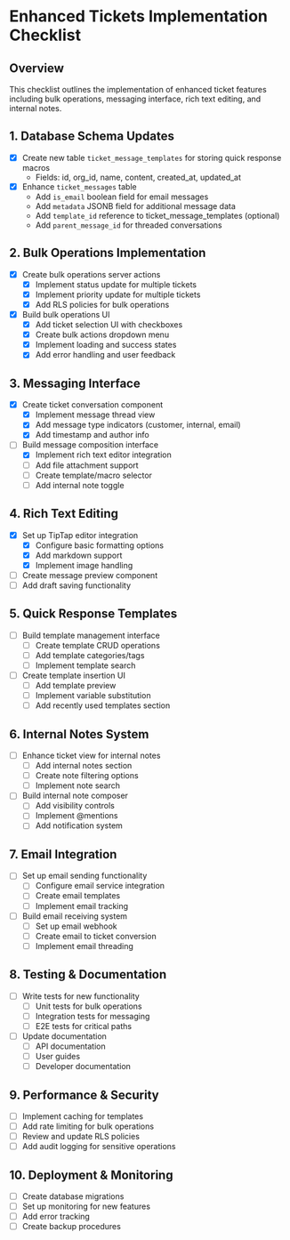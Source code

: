 # Enhanced Tickets Implementation Checklist

## Overview
This checklist outlines the implementation of enhanced ticket features including bulk operations, messaging interface, rich text editing, and internal notes.

## 1. Database Schema Updates
- [x] Create new table `ticket_message_templates` for storing quick response macros
  - Fields: id, org_id, name, content, created_at, updated_at
- [x] Enhance `ticket_messages` table
  - Add `is_email` boolean field for email messages
  - Add `metadata` JSONB field for additional message data
  - Add `template_id` reference to ticket_message_templates (optional)
  - Add `parent_message_id` for threaded conversations

## 2. Bulk Operations Implementation
- [x] Create bulk operations server actions
  - [x] Implement status update for multiple tickets
  - [x] Implement priority update for multiple tickets
  - [x] Add RLS policies for bulk operations
- [x] Build bulk operations UI
  - [x] Add ticket selection UI with checkboxes
  - [x] Create bulk actions dropdown menu
  - [x] Implement loading and success states
  - [x] Add error handling and user feedback

## 3. Messaging Interface
- [x] Create ticket conversation component
  - [x] Implement message thread view
  - [x] Add message type indicators (customer, internal, email)
  - [x] Add timestamp and author info
- [ ] Build message composition interface
  - [x] Implement rich text editor integration
  - [ ] Add file attachment support
  - [ ] Create template/macro selector
  - [ ] Add internal note toggle

## 4. Rich Text Editing
- [x] Set up TipTap editor integration
  - [x] Configure basic formatting options
  - [x] Add markdown support
  - [x] Implement image handling
- [ ] Create message preview component
- [ ] Add draft saving functionality

## 5. Quick Response Templates
- [ ] Build template management interface
  - [ ] Create template CRUD operations
  - [ ] Add template categories/tags
  - [ ] Implement template search
- [ ] Create template insertion UI
  - [ ] Add template preview
  - [ ] Implement variable substitution
  - [ ] Add recently used templates section

## 6. Internal Notes System
- [ ] Enhance ticket view for internal notes
  - [ ] Add internal notes section
  - [ ] Create note filtering options
  - [ ] Implement note search
- [ ] Build internal note composer
  - [ ] Add visibility controls
  - [ ] Implement @mentions
  - [ ] Add notification system

## 7. Email Integration
- [ ] Set up email sending functionality
  - [ ] Configure email service integration
  - [ ] Create email templates
  - [ ] Implement email tracking
- [ ] Build email receiving system
  - [ ] Set up email webhook
  - [ ] Create email to ticket conversion
  - [ ] Implement email threading

## 8. Testing & Documentation
- [ ] Write tests for new functionality
  - [ ] Unit tests for bulk operations
  - [ ] Integration tests for messaging
  - [ ] E2E tests for critical paths
- [ ] Update documentation
  - [ ] API documentation
  - [ ] User guides
  - [ ] Developer documentation

## 9. Performance & Security
- [ ] Implement caching for templates
- [ ] Add rate limiting for bulk operations
- [ ] Review and update RLS policies
- [ ] Add audit logging for sensitive operations

## 10. Deployment & Monitoring
- [ ] Create database migrations
- [ ] Set up monitoring for new features
- [ ] Add error tracking
- [ ] Create backup procedures 